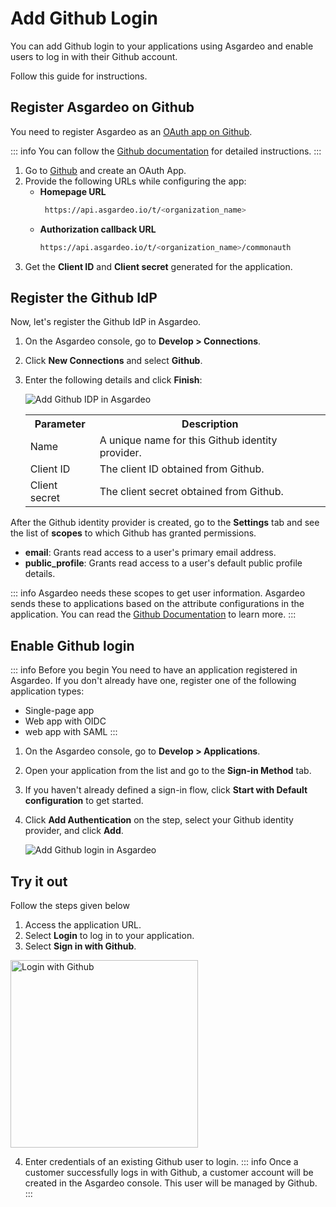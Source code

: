 # Add Github Login

You can add Github login to your applications using Asgardeo and enable users to log in with their Github account.

Follow this guide for instructions.

## Register Asgardeo on Github

You need to register Asgardeo as an [OAuth app on Github](https://docs.github.com/en/developers/apps/building-oauth-apps/creating-an-oauth-app).

::: info
You can follow the [Github documentation](https://docs.github.com/en/developers/apps/building-oauth-apps/creating-an-oauth-app) for detailed instructions.
:::

1. Go to [Github](https://github.com/) and create an OAuth App.
2. Provide the following URLs while configuring the app:
    - **Homepage URL**
      ```bash no-line-numbers
       https://api.asgardeo.io/t/<organization_name>
      ```
   - **Authorization callback URL**
      ```bash no-line-numbers
      https://api.asgardeo.io/t/<organization_name>/commonauth
      ```
3. Get the **Client ID** and **Client secret** generated for the application.

## Register the Github IdP

Now, let's register the Github IdP in Asgardeo.

1. On the Asgardeo console, go to **Develop > Connections**.
2. Click **New Connections** and select **Github**.
3. Enter the following details and click **Finish**:

    <img :src="$withBase('/assets/img/guides/idp/github-idp/add-github-idp.png')" alt="Add Github IDP in Asgardeo">

    <table>
      <tr>
        <th>Parameter</th>
        <th>Description</th>
      </tr>
      <tr>
        <td>Name</td>
        <td>A unique name for this Github identity provider.</td>
      </tr>
      <tr>
          <td>Client ID</td>
          <td>The client ID obtained from Github.</td>
      </tr>
      <tr>
          <td>Client secret</td>
          <td>The client secret obtained from Github.</td>
      </tr>
    </table>

After the Github identity provider is created, go to the **Settings** tab and see the list of **scopes** to which Github has granted permissions.

- **email**: Grants read access to a user's primary email address.
- **public_profile**: Grants read access to a user's default public profile details.  

::: info
Asgardeo needs these scopes to get user information. Asgardeo sends these to applications based on the attribute configurations in the application. You can read the [Github Documentation](https://docs.github.com/en/developers/apps/building-oauth-apps/scopes-for-oauth-apps) to learn more.
::: 

##  Enable Github login

::: info Before you begin
You need to have an application registered in Asgardeo. If you don't already have one, register one of the following application types:

-   <a :href="$withBase('/guides/applications/register-single-page-app/')">Single-page app</a>
-   <a :href="$withBase('/guides/applications/register-oidc-web-app/')">Web app with OIDC</a>
-   <a :href="$withBase('/guides/applications/register-saml-web-app/')">web app with SAML</a>
:::

1. On the Asgardeo console, go to **Develop > Applications**.
2. Open your application from the list and go to the **Sign-in Method** tab.
3. If you haven't already defined a sign-in flow, click **Start with Default configuration** to get started.
4. Click **Add Authentication** on the step, select your Github identity provider, and click **Add**.

   <img :src="$withBase('/assets/img/guides/idp/github-idp/add-github-federation-with-basic.png')" alt="Add Github login in Asgardeo">

## Try it out

Follow the steps given below 

1. Access the application URL.
2. Select **Login** to log in to your application.
3. Select **Sign in with Github**.

<img :src="$withBase('/assets/img/guides/idp/github-idp/sign-in-with-github.png')" alt="Login with Github" width=300>

4. Enter credentials of an existing Github user to login.
::: info
Once a customer successfully logs in with Github, a customer account will be created in the Asgardeo console. This user will be managed by Github.
:::